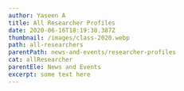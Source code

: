 ```yaml
---
author: Yaseen A
title: All Researcher Profiles
date: 2020-06-16T18:19:38.387Z
thumbnail: /images/class-2020.webp
path: all-researchers
parentPath: news-and-events/researcher-profiles
cat: allResearcher
parentEle: News and Events
excerpt: some text here
---
```


